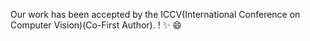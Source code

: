 Our work has been accepted by the ICCV(International Conference on Computer Vision)(Co-First Author).
! :sparkles: :smile: